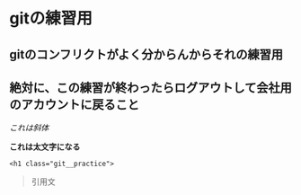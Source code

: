 # gitの練習用

## gitのコンフリクトがよく分からんからそれの練習用

## 絶対に、この練習が終わったらログアウトして会社用のアカウントに戻ること


*これは斜体*

**これは太文字になる**

```これはコードかけるみたい。こんな感じ。
<h1 class="git__practice">
```

>引用文
